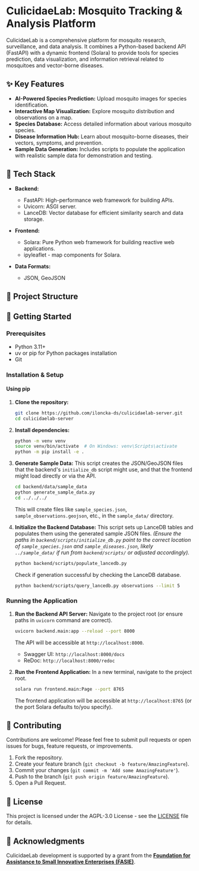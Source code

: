 # CulicidaeLab: Mosquito Tracking & Analysis Platform

CulicidaeLab is a comprehensive platform for mosquito research, surveillance, and data analysis. It combines a Python-based backend API (FastAPI) with a dynamic frontend (Solara) to provide tools for species prediction, data visualization, and information retrieval related to mosquitoes and vector-borne diseases.

## ✨ Key Features

*   **AI-Powered Species Prediction:** Upload mosquito images for species identification.
*   **Interactive Map Visualization:** Explore mosquito distribution and observations on a map.
*   **Species Database:** Access detailed information about various mosquito species.
*   **Disease Information Hub:** Learn about mosquito-borne diseases, their vectors, symptoms, and prevention.
*   **Sample Data Generation:** Includes scripts to populate the application with realistic sample data for demonstration and testing.

## 🔧 Tech Stack

*   **Backend:**
    *   FastAPI: High-performance web framework for building APIs.
    *   Uvicorn: ASGI server.
    *   LanceDB: Vector database for efficient similarity search and data storage.

*   **Frontend:**
    *   Solara: Pure Python web framework for building reactive web applications.
    *   ipyleaflet - map components for Solara.
*   **Data Formats:**
    *   JSON, GeoJSON

## 📂 Project Structure


## 🚀 Getting Started

### Prerequisites

*   Python 3.11+
*   uv or pip for Python packages installation
*   Git

### Installation & Setup
#### Using pip
1.  **Clone the repository:**
    ```bash
    git clone https://github.com/iloncka-ds/culicidaelab-server.git
    cd culicidaelab-server
    ```

2.  **Install dependencies:**
    ```bash
    python -m venv venv
    source venv/bin/activate  # On Windows: venv\Scripts\activate
    python -m pip install -e .
    ```

3.  **Generate Sample Data:**
    This script creates the JSON/GeoJSON files that the backend's `initialize_db` script might use, and that the frontend might load directly or via the API.
    ```bash
    cd backend/data/sample_data
    python generate_sample_data.py
    cd ../../../
    ```
    This will create files like `sample_species.json`, `sample_observations.geojson`, etc., in the `sample_data/` directory.

4.  **Initialize the Backend Database:**
    This script sets up LanceDB tables and populates them using the generated sample JSON files.
    *(Ensure the paths in `backend/scripts/initialize_db.py` point to the correct location of `sample_species.json` and `sample_diseases.json`, likely `../sample_data/` if run from `backend/scripts/` or adjusted accordingly).*
    ```bash
    python backend/scripts/populate_lancedb.py
    ```
    Check if generation successful by checking the LanceDB database.
    ```bash
    python backend/scripts/query_lancedb.py observations --limit 5
    ```

### Running the Application

1.  **Run the Backend API Server:**
    Navigate to the project root (or ensure paths in `uvicorn` command are correct).
    ```bash
    uvicorn backend.main:app --reload --port 8000
    ```
    The API will be accessible at `http://localhost:8000`.
    *   Swagger UI: `http://localhost:8000/docs`
    *   ReDoc: `http://localhost:8000/redoc`

2.  **Run the Frontend Application:**
    In a new terminal, navigate to the project root.
    ```bash
    solara run frontend.main:Page --port 8765
    ```
    The frontend application will be accessible at `http://localhost:8765` (or the port Solara defaults to/you specify).

## 🤝 Contributing

Contributions are welcome! Please feel free to submit pull requests or open issues for bugs, feature requests, or improvements.

1.  Fork the repository.
2.  Create your feature branch (`git checkout -b feature/AmazingFeature`).
3.  Commit your changes (`git commit -m 'Add some AmazingFeature'`).
4.  Push to the branch (`git push origin feature/AmazingFeature`).
5.  Open a Pull Request.

## 📜 License

This project is licensed under the AGPL-3.0 License - see the [LICENSE](https://github.com/iloncka-ds/culicidaelab-server/blob/main/LICENSE) file for details.

## 🙏 Acknowledgments

CulicidaeLab development is  supported by a grant from the [**Foundation for Assistance to Small Innovative Enterprises (FASIE)**](https://fasie.ru/).
